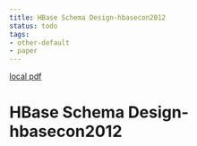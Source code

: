 ```yaml
---
title: HBase Schema Design-hbasecon2012
status: todo
tags:
- other-default
- paper
---
```


[local pdf](../../../pdfs/HBase%20Schema%20Design-hbasecon2012.pdf)

# HBase Schema Design-hbasecon2012
